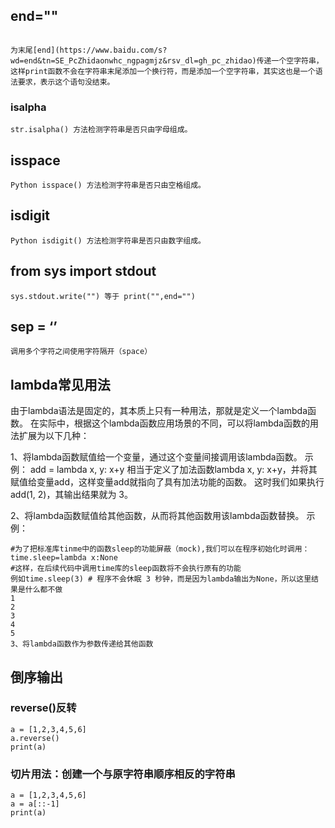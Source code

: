 ## end=""

```

为末尾[end](https://www.baidu.com/s?wd=end&tn=SE_PcZhidaonwhc_ngpagmjz&rsv_dl=gh_pc_zhidao)传递一个空字符串，这样print函数不会在字符串末尾添加一个换行符，而是添加一个空字符串，其实这也是一个语法要求，表示这个语句没结束。 
```

### isalpha

```
str.isalpha() 方法检测字符串是否只由字母组成。 
```

##  isspace

```
Python isspace() 方法检测字符串是否只由空格组成。
```

## isdigit

```
Python isdigit() 方法检测字符串是否只由数字组成。
```



## from sys import stdout

```
sys.stdout.write("") 等于 print("",end="")
```



## sep = ‘’

```
调用多个字符之间使用字符隔开（space）
```



## lambda常见用法

  由于lambda语法是固定的，其本质上只有一种用法，那就是定义一个lambda函数。
    在实际中，根据这个lambda函数应用场景的不同，可以将lambda函数的用法扩展为以下几种：

1、将lambda函数赋值给一个变量，通过这个变量间接调用该lambda函数。
示例：
add = lambda x, y: x+y
相当于定义了加法函数lambda x, y: x+y，并将其赋值给变量add，这样变量add就指向了具有加法功能的函数。
这时我们如果执行add(1, 2)，其输出结果就为 3。

2、将lambda函数赋值给其他函数，从而将其他函数用该lambda函数替换。
示例：

```
#为了把标准库tinme中的函数sleep的功能屏蔽（mock),我们可以在程序初始化时调用：
time.sleep=lambda x:None
#这样，在后续代码中调用time库的sleep函数将不会执行原有的功能
例如time.sleep(3)	# 程序不会休眠 3 秒钟，而是因为lambda输出为None，所以这里结果是什么都不做
1
2
3
4
5
3、将lambda函数作为参数传递给其他函数

```



## 倒序输出

  ### reverse()反转

```
a = [1,2,3,4,5,6]
a.reverse()  
print(a)
```

### 切片用法：创建一个与原字符串顺序相反的字符串

```
a = [1,2,3,4,5,6]
a = a[::-1]    
print(a)
```



